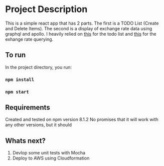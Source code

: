 # Project Description

This is a simple react app that has 2 parts. The first is a TODO List (Create and Delete Items). The second is a display of exchange rate data using graphql and apollo.
I heavily relied on [this](https://www.kirupa.com/react/simple_todo_app_react.htm) for the todo list and [this](https://www.apollographql.com/docs/react/get-started/) for the exhange rate querying.

## To run

In the project directory, you run:
### `npm install`

### `npm start`

## Requirements

Created and tested on npm version 8.1.2 
No promises that it will work with any other versions, but it should

## Whats next?

1. Devlop some unit tests with Mocha
2. Deploy to AWS using Cloudformation
